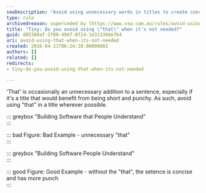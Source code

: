 ```yaml
---
seoDescription: "Avoid using unnecessary words in titles to create concise and impactful headlines that drive search engine optimization."
type: rule
archivedreason: superceded by [https://www.ssw.com.au/rules/avoid-using-unnecessary-words](/rules/avoid-using-unnecessary-words)
title: "Tiny: Do you avoid using \"that\" when it's not needed?"
guid: d85380af-2f80-49d7-8f24-1e31330de764
uri: avoid-using-that-when-its-not-needed
created: 2016-04-21T06:24:10.0000000Z
authors: []
related: []
redirects:
- tiny-do-you-avoid-using-that-when-its-not-needed

---
```


'That' is occasionally an unnecessary addition to a sentence, especially if it's a title that would benefit from being short and punchy. As such, avoid using "that" in a title wherever possible.

::: greybox
"Building Software that People Understand"  
:::

::: bad
Figure: Bad Example - unnecessary "that"  
:::

::: greybox
"Building Software People Understand"  
:::

::: good
Figure: Good Example - without the "that", the setence is concise and has more punch  
:::

<!--endintro-->
